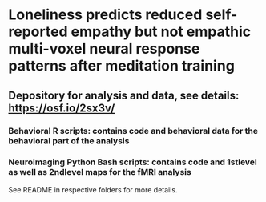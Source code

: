 # Loneliness predicts reduced self-reported empathy but not empathic multi-voxel neural response patterns after meditation training
## Depository for analysis and data, see details: https://osf.io/2sx3v/


### Behavioral R scripts: contains code and behavioral data for the behavioral part of the analysis

### Neuroimaging Python Bash scripts: contains code and 1stlevel as well as 2ndlevel maps for the fMRI analysis 


See README in respective folders for more details. 

